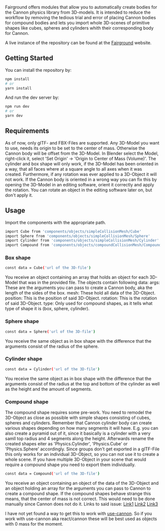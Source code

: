 Fairground offers modules that allow you to automatically create bodies for the Cannon physics library from 3D-models. It is intended to reduce the workflow by removing the tedious trial and error of placing Cannon bodies for compound bodies and lets you import whole 3D-scenes of primitive shapes like cubes, spheres and cylinders whith their corresponding body for Cannon.

A live instance of the repository can be found at the [Fairground](https://fairground.games) website.

## Getting Started

You can install the repository by:

```bash
npm install
# or
yarn install
```

And run the dev server by:

```bash
npm run dev
# or
yarn dev
```

## Requirements

As of now, only glTF- and FBX-Files are supported.
Any 3D-Model you want to use, needs its origin to be set to the center of mass. Otherwise the Cannon body will be offset from the 3D-Model. In Blender select the Model, right-click it, select 'Set Origin' -> 'Origin to Center of Mass (Volume)'.
The cylinder and box shape will only work, if the 3D-Model has been oriented in a way, that all faces where at a square angle to all axes when it was created. Furthermore, if any rotation was ever applied to a 3D-Object it will not work.
If the Cannon body is oriented in a wrong way you can fix this by opening the 3D-Model in an editing software, orient it correctly and apply the rotation. You can rotate an object in the editing software later on, but don't apply it.

## Usage

Import the components with the appropriate path.

```bash
import Cube from 'components/objects/simpleCollisionMesh/Cube'
import Sphere from 'components/objects/simpleCollisionMesh/Sphere'
import Cylinder from 'components/objects/simpleCollisionMesh/Cylinder'
import Compound from 'components/objects/compoundCollisionMesh/Compound'
```

### Box shape

```bash
const data = Cube('url of the 3D-file')
```
You receive an object containing an array that holds an object for each 3D-Model that was in the provided file. The objects contain following data:
args: These are the arguments you can pass to create a Cannon body, aka the length of the sides of the box.
mesh: These hold all data of the 3D-Object.
position: This is the position of said 3D-Object.
rotation: This is the rotation of said 3D-Object.
type: Only used for compound shapes, as it tells what type of shape it is (box, sphere, cylinder).

### Sphere shape

```bash
const data = Sphere('url of the 3D-file')
```
You receive the same object as in box shape with the difference that the arguments consist of the radius of the sphere.

### Cylinder shape

```bash
const data = Cylinder('url of the 3D-file')
```
You receive the same object as in box shape with the difference that the arguments consist of the radius at the top and bottom of the cylinder as well as the height and the amount of segments.

### Compound shape

The compound shape requires some pre-work. You need to remodel the 3D-Object as close as possible with simple shapes consisting of cubes, spheres and cylinders. Remember that Cannon cylinder body can create various shapes depending on how many segments it will have. E.g. you can also create a pyramid out of it, since it basically is a cylinder with a very samll top radius and 4 segments along the height. Afterwards rename the created shapes eiter as 'Physics.Cylinder', 'Physics.Cube' or 'Physics.Sphere' accordingly. Since groups don't get exported in a glTF-File this only works for an individual 3D-Object, so you can not use it to create a whole scene. If you have multiple 3D-Object in your scene that would require a compound shape you need to export them individually.

```bash
const data = Compound('url of the 3D-file')
```

You receive an object containing an object of the data of the 3D-Object and an object holding an array for the arguments you can pass to Cannon to create a compound shape.
If the compound shapes behave strange this means, that the center of mass is not correct. This would need to be done manually since Cannon does not do it.
Links to said issue: 
[Link1](https://github.com/schteppe/cannon.js/issues/230#issuecomment-141810570)
[Link2](https://github.com/schteppe/cannon.js/issues/232)
[Link3](https://github.com/pmndrs/use-cannon/issues/29#issuecomment-602400659)

I have not yet found a way to get this to work with [use-cannon](https://github.com/pmndrs/use-cannon). So if you work with use-cannon aka react/cannon these will be best used as objects with 0 mass for the moment.
